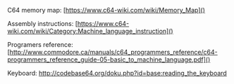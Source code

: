 C64 memory map: [https://www.c64-wiki.com/wiki/Memory_Map]()

Assembly instructions: [https://www.c64-wiki.com/wiki/Category:Machine_language_instruction]()

Programers reference: [http://www.commodore.ca/manuals/c64_programmers_reference/c64-programmers_reference_guide-05-basic_to_machine_language.pdf]()

Keyboard: http://codebase64.org/doku.php?id=base:reading_the_keyboard